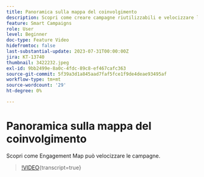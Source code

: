 ```yaml
---
title: Panoramica sulla mappa del coinvolgimento
description: Scopri come creare campagne riutilizzabili e velocizzare l’utilizzo di Engagement Map
feature: Smart Campaigns
role: User
level: Beginner
doc-type: Feature Video
hidefromtoc: false
last-substantial-update: 2023-07-31T00:00:00Z
jira: KT-13740
thumbnail: 3422232.jpeg
exl-id: 9bb2499e-8a0c-4fdc-89c8-ef467cafc363
source-git-commit: 5f39a3d1a845aad7faf5fce1f9de4deae93495af
workflow-type: tm+mt
source-wordcount: '29'
ht-degree: 0%

---
```


# Panoramica sulla mappa del coinvolgimento

Scopri come Engagement Map può velocizzare le campagne.

>[!VIDEO](https://video.tv.adobe.com/v/3423306/?learn=on&captions=ita){transcript=true}
